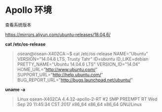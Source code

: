 # Apollo 环境

 查看系统版本 

https://mirrors.aliyun.com/ubuntu-releases/18.04.6/

**cat /etc/os-release**

> osean@osean-X402CA:~$ cat /etc/os-release
> NAME="Ubuntu"
> VERSION="14.04.6 LTS, Trusty Tahr"
> ID=ubuntu
> ID_LIKE=debian
> PRETTY_NAME="Ubuntu 14.04.6 LTS"
> VERSION_ID="14.04"
> HOME_URL="http://www.ubuntu.com/"
> SUPPORT_URL="http://help.ubuntu.com/"
> BUG_REPORT_URL="http://bugs.launchpad.net/ubuntu/"

 **uname -a**

> Linux osean-X402CA 4.4.32-apollo-2-RT #2 SMP PREEMPT RT Wed Sep 20 11:45:34 CST 2017 x86_64 x86_64 x86_64 GNU/Linux


